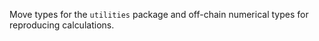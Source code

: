 <!-- cargo-rdme start -->

Move types for the `utilities` package and off-chain numerical types for reproducing
calculations.

<!-- cargo-rdme end -->
